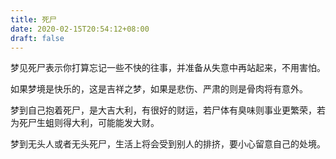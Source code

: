 ```yaml
---
title: 死尸
date: 2020-02-15T20:54:12+08:00
draft: false
---
```


梦见死尸表示你打算忘记一些不快的往事，并准备从失意中再站起来，不用害怕。

如果梦境是快乐的，这是吉祥之梦，如果是悲伤、严肃的则是骨肉将有意外。

梦到自己抱着死尸，是大吉大利，有很好的财运，若尸体有臭味则事业更繁荣，若为死尸生蛆则得大利，可能能发大财。

梦到无头人或者无头死尸，生活上将会受到别人的排挤，要小心留意自己的处境。

